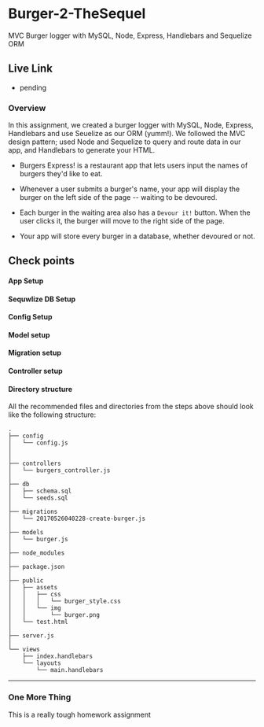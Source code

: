 # Burger-2-TheSequel
MVC Burger logger with MySQL, Node, Express, Handlebars and Sequelize ORM

## Live Link
 - pending

### Overview

In this assignment, we created a burger logger with MySQL, Node, Express, Handlebars and use Seuelize as our ORM (yumm!). We followed the MVC design pattern; used Node and Sequelize to query and route data in our app, and Handlebars to generate your HTML.


* Burgers Express! is a restaurant app that lets users input the names of burgers they'd like to eat.

* Whenever a user submits a burger's name, your app will display the burger on the left side of the page -- waiting to be devoured.

* Each burger in the waiting area also has a `Devour it!` button. When the user clicks it, the burger will move to the right side of the page.

* Your app will store every burger in a database, whether devoured or not.


## Check points

#### App Setup

#### Sequwlize DB Setup 

#### Config Setup

#### Model setup

#### Migration setup

#### Controller setup

#### Directory structure

All the recommended files and directories from the steps above should look like the following structure:

```
.
├── config
│   └── config.js
│   
│ 
├── controllers
│   └── burgers_controller.js
│
├── db
│   ├── schema.sql
│   └── seeds.sql
│
├── migrations
│   └── 20170526040228-create-burger.js
│
├── models
│   └── burger.js
│ 
├── node_modules
│ 
├── package.json
│
├── public
│   ├── assets
│   │   ├── css
│   │   │   └── burger_style.css
│   │   └── img
│   │       └── burger.png
│   └── test.html
│
├── server.js
│
└── views
    ├── index.handlebars
    └── layouts
        └── main.handlebars
```

- - -


### One More Thing
This is a really tough homework assignment
